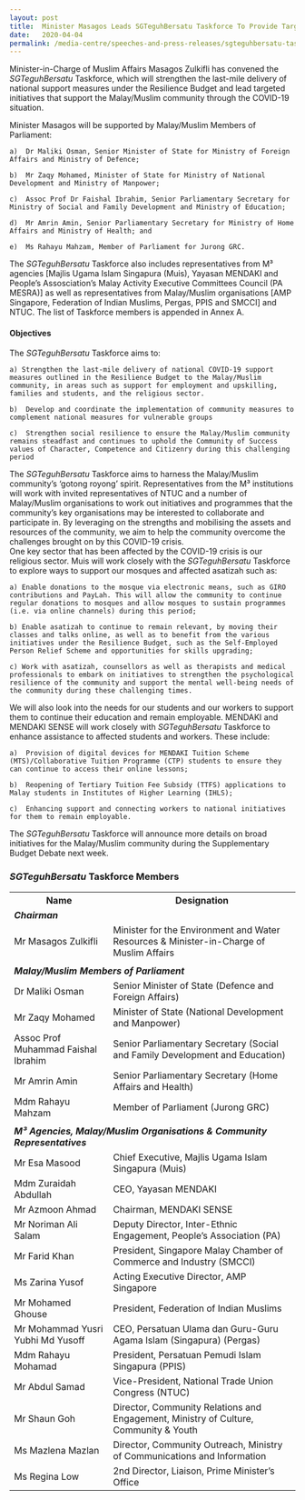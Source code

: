 ```yaml
---
layout: post
title:  Minister Masagos Leads SGTeguhBersatu Taskforce To Provide Targeted Support To Malay/Muslim Community Through COVID-19 
date:   2020-04-04
permalink: /media-centre/speeches-and-press-releases/sgteguhbersatu-taskforce/
---
```


Minister-in-Charge of Muslim Affairs Masagos Zulkifli has convened the *SGTeguhBersatu*  Taskforce, which will strengthen the last-mile delivery of national support measures under the Resilience Budget and lead targeted initiatives that support the Malay/Muslim community through the COVID-19 situation.

Minister Masagos will be supported by Malay/Muslim Members of Parliament: 

    a)	Dr Maliki Osman, Senior Minister of State for Ministry of Foreign Affairs and Ministry of Defence;
    
    b)	Mr Zaqy Mohamed, Minister of State for Ministry of National Development and Ministry of Manpower;
    
    c)	Assoc Prof Dr Faishal Ibrahim, Senior Parliamentary Secretary for Ministry of Social and Family Development and Ministry of Education; 
    
    d)	Mr Amrin Amin, Senior Parliamentary Secretary for Ministry of Home Affairs and Ministry of Health; and
    
    e)	Ms Rahayu Mahzam, Member of Parliament for Jurong GRC. 

The *SGTeguhBersatu* Taskforce also includes representatives from M³ agencies [Majlis Ugama Islam Singapura (Muis), Yayasan MENDAKI and People’s Assosciation’s Malay Activity Executive Committees Council (PA MESRA)] as well as representatives from Malay/Muslim organisations [AMP Singapore, Federation of Indian Muslims, Pergas, PPIS and SMCCI] and NTUC. The list of Taskforce members is appended in Annex A. 

   #### **Objectives**

The *SGTeguhBersatu* Taskforce aims to: 
    
    a) Strengthen the last-mile delivery of national COVID-19 support measures outlined in the Resilience Budget to the Malay/Muslim community, in areas such as support for employment and upskilling, families and students, and the religious sector.

    b)	Develop and coordinate the implementation of community measures to complement national measures for vulnerable groups 

    c)	Strengthen social resilience to ensure the Malay/Muslim community remains steadfast and continues to uphold the Community of Success values of Character, Competence and Citizenry during this challenging period
   
The *SGTeguhBersatu* Taskforce aims to harness the Malay/Muslim community’s ‘gotong royong’ spirit. Representatives from the M³ institutions will work with invited representatives of NTUC and a number of Malay/Muslim organisations to work out initiatives and programmes that the community’s key organisations may be interested to collaborate and participate in. By leveraging on the strengths and mobilising the assets and resources of the community, we aim to help the community overcome the challenges brought on by this COVID-19 crisis.
<br>
One key sector that has been affected by the COVID-19 crisis is our religious sector. Muis will work closely with the *SGTeguhBersatu* Taskforce to explore ways to support our mosques and affected asatizah such as:  

    a) Enable donations to the mosque via electronic means, such as GIRO contributions and PayLah. This will allow the community to continue regular donations to mosques and allow mosques to sustain programmes (i.e. via online channels) during this period;

    b) Enable asatizah to continue to remain relevant, by moving their classes and talks online, as well as to benefit from the various initiatives under the Resilience Budget, such as the Self-Employed Person Relief Scheme and opportunities for skills upgrading;

    c) Work with asatizah, counsellors as well as therapists and medical professionals to embark on initiatives to strengthen the psychological resilience of the community and support the mental well-being needs of the community during these challenging times.

We will also look into the needs for our students and our workers to support them to continue their education and remain employable. MENDAKI and MENDAKI SENSE will work closely with *SGTeguhBersatu* Taskforce to enhance assistance to affected students and workers. These include: 

    a)	Provision of digital devices for MENDAKI Tuition Scheme (MTS)/Collaborative Tuition Programme (CTP) students to ensure they can continue to access their online lessons;

    b)	Reopening of Tertiary Tuition Fee Subsidy (TTFS) applications to Malay students in Institutes of Higher Learning (IHLS);

    c)	Enhancing support and connecting workers to national initiatives for them to remain employable.

The *SGTeguhBersatu* Taskforce will announce more details on broad initiatives for the Malay/Muslim community during the Supplementary Budget Debate next week. 



### ***SGTeguhBersatu* Taskforce Members**

<table>
  <tr>
    <th>Name</th>
    <th>Designation</th>
  </tr>
  <tr>
    <td colspan="2"><span style="font-weight:bold;font-style:italic">Chairman</span></td>
  </tr>
  <tr>
    <td>Mr Masagos Zulkifli</td>
    <td>Minister for the Environment and Water Resources & Minister-in-Charge of Muslim Affairs</td>
  </tr>
  <tr>
    <td></td>
    <td></td>
  </tr>
  <tr>
    <td colspan="2"><span style="font-weight:bold;font-style:italic">Malay/Muslim Members of Parliament</span></td>
  </tr>
  <tr>
    <td>Dr Maliki Osman</td>
    <td>Senior Minister of State (Defence and Foreign Affairs)</td>
  </tr>
  <tr>
    <td>Mr Zaqy Mohamed</td>
    <td>Minister of State (National Development and Manpower)</td>
  </tr>
  <tr>
    <td>Assoc Prof Muhammad Faishal Ibrahim</td>
    <td>Senior Parliamentary Secretary (Social and Family Development and Education)</td>
  </tr>
  <tr>
    <td>Mr Amrin Amin</td>
    <td>Senior Parliamentary Secretary (Home Affairs and Health)</td>
  </tr>
  <tr>
    <td>Mdm Rahayu Mahzam</td>
    <td>Member of Parliament (Jurong GRC)</td>
  </tr>
  <tr>
    <td></td>
    <td></td>
  </tr>
  <tr>
    <td colspan="2"><span style="font-weight:bold;font-style:italic">M³ Agencies, Malay/Muslim Organisations &amp; Community Representatives</span></td>
  </tr>
  <tr>
    <td>Mr Esa Masood</td>
    <td>Chief Executive, Majlis Ugama Islam Singapura (Muis)</td>
  </tr>
  <tr>
    <td>Mdm Zuraidah Abdullah</td>
    <td>CEO, Yayasan MENDAKI</td>
  </tr>
  <tr>
    <td>Mr Azmoon Ahmad</td>
    <td>Chairman, MENDAKI SENSE</td>
  </tr>
  <tr>
    <td>Mr Noriman Ali Salam</td>
    <td>Deputy Director, Inter-Ethnic Engagement, People’s Association (PA)</td>
  </tr>
  <tr>
    <td>Mr Farid Khan</td>
    <td>President, Singapore Malay Chamber of Commerce and Industry (SMCCI)</td>
  </tr>
  <tr>
    <td>Ms Zarina Yusof</td>
    <td>Acting Executive Director, AMP Singapore</td>
  </tr>
  <tr>
    <td>Mr Mohamed Ghouse</td>
    <td>President, Federation of Indian Muslims</td>
  </tr>
  <tr>
    <td>Mr Mohammad Yusri Yubhi Md Yusoff</td>
    <td>CEO, Persatuan Ulama dan Guru-Guru Agama Islam (Singapura) (Pergas)</td>
  </tr>
  <tr>
    <td>Mdm Rahayu Mohamad</td>
    <td>President, Persatuan Pemudi Islam Singapura (PPIS)</td>
  </tr>
  <tr>
    <td>Mr Abdul Samad</td>
    <td>Vice-President, National Trade Union Congress (NTUC)</td>
  </tr>
  <tr>
    <td>Mr Shaun Goh</td>
    <td>Director, Community Relations and Engagement, Ministry of Culture, Community &amp; Youth</td>
  </tr>
  <tr>
    <td>Ms Mazlena Mazlan</td>
    <td>Director, Community Outreach, Ministry of Communications and Information</td>
  </tr>
  <tr>
    <td>Ms Regina Low</td>
    <td>2nd Director, Liaison, Prime Minister’s Office</td>
  </tr>
</table>


